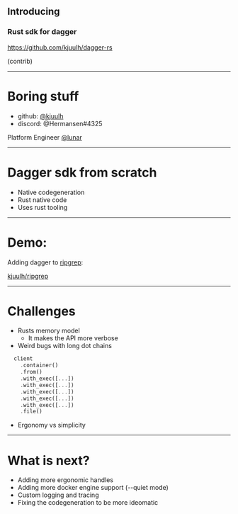 ## Introducing 

### Rust sdk for dagger 

https://github.com/kjuulh/dagger-rs

(contrib)

---

# Boring stuff

- github: [@kjuulh](https://github.com/kjuulh)
- discord: @Hermansen#4325

Platform Engineer [@lunar](https://www.lunar.app/en/personal)

---

# Dagger sdk from scratch

- Native codegeneration
- Rust native code
- Uses rust tooling

---

# Demo: 

Adding dagger to [ripgrep](https://github.com/BurntSushi/ripgrep): 

[kjuulh/ripgrep](https://github.com/kjuulh/ripgrep/tree/dagger-demo/ci)

---


# Challenges

- Rusts memory model
	- It makes the API more verbose
- Weird bugs with long dot chains 
```rust
  client
    .container()
    .from()
    .with_exec([...])
    .with_exec([...])
    .with_exec([...])
    .with_exec([...])
    .with_exec([...])
    .file()
```
- Ergonomy vs simplicity

---

# What is next?

- Adding more ergonomic handles
- Adding more docker engine support (--quiet mode)
- Custom logging and tracing
- Fixing the codegeneration to be more ideomatic